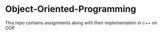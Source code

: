 # Object-Oriented-Programming
This repo contains assignments along with their implementation in c++ on OOP
